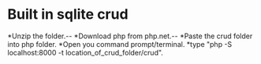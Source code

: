 # Built in sqlite crud
*Unzip the folder.--
*Download php from php.net.--
*Paste the crud folder into php folder.
*Open you command prompt/terminal.
*type "php -S localhost:8000 -t location_of_crud_folder/crud".
